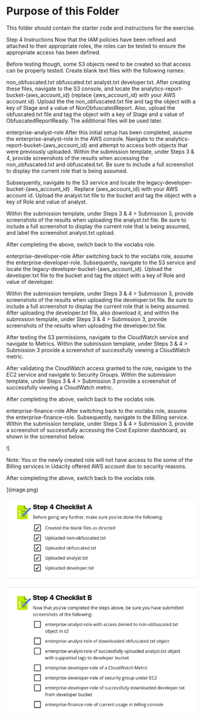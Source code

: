 # Purpose of this Folder

This folder should contain the starter code and instructions for the exercise.

Step 4 Instructions
Now that the IAM policies have been refined and attached to their appropriate roles, the roles can be tested to ensure the appropriate access has been defined.

Before testing though, some S3 objects need to be created so that access can be properly tested. Create blank text files with the following names:

non_obfuscated.txt
obfuscated.txt
analyst.txt
developer.txt.
After creating these files, navigate to the S3 console, and locate the analytics-report-bucket-{aws_account_id} (replace {aws_account_id} with your AWS account id). Upload the the non_obfuscated.txt file and tag the object with a key of Stage and a value of NonObfuscatedReport. Also, upload the obfuscated.txt file and tag the object with a key of Stage and a value of ObfuscatedReportReady. The additional files will be used later.

enterprise-analyst-role
After this initial setup has been completed, assume the enterprise-analyst-role in the AWS console. Navigate to the analytics-report-bucket-{aws_account_id} and attempt to access both objects that were previously uploaded. Within the submission template, under Steps 3 & 4, provide screenshots of the results when accessing the non_obfuscated.txt and obfuscated.txt. Be sure to include a full screenshot to display the current role that is being assumed.

Subsequently, navigate to the S3 service and locate the legacy-developer-bucket-{aws_account_id} . Replace {aws_account_id} with your AWS account id. Upload the analyst.txt file to the bucket and tag the object with a key of Role and value of analyst.

Within the submission template, under Steps 3 & 4 > Submission 3, provide screenshots of the results when uploading the analyst.txt file. Be sure to include a full screenshot to display the current role that is being assumed, and label the screenshot analyst.txt upload.

After completing the above, switch back to the voclabs role.

enterprise-developer-role
After switching back to the voclabs role, assume the enterprise-developer-role. Subsequently, navigate to the S3 service and locate the legacy-developer-bucket-{aws_account_id}. Upload the developer.txt file to the bucket and tag the object with a key of Role and value of developer.


Within the submission template, under Steps 3 & 4 > Submission 3, provide screenshots of the results when uploading the developer.txt file. Be sure to include a full screenshot to display the current role that is being assumed. After uploading the developer.txt file, also download it, and within the submission template, under Steps 3 & 4 > Submission 3, provide screenshots of the results when uploading the developer.txt file.

After testing the S3 permissions, navigate to the CloudWatch service and navigate to Metrics. Within the submission template, under Steps 3 & 4 > Submission 3 provide a screenshot of successfully viewing a CloudWatch metric.

After validating the CloudWatch access granted to the role, navigate to the EC2 service and navigate to Security Groups. Within the submission template, under Steps 3 & 4 > Submission 3 provide a screenshot of successfully viewing a CloudWatch metric.

After completing the above, switch back to the voclabs role.

enterprise-finance-role
After switching back to the voclabs role, assume the enterprise-finance-role. Subsequently, navigate to the Billing service. Within the submission template, under Steps 3 & 4 > Submission 3, provide a screenshot of successfully accessing the Cost Explorer dashboard, as shown in the screenshot below.

![
    

Note: You or the newly created role will not have access to the some of the Billing services in Udacity offered AWS account due to security reasons.

After completing the above, switch back to the voclabs role.

](image.png)

![alt text](image-1.png)